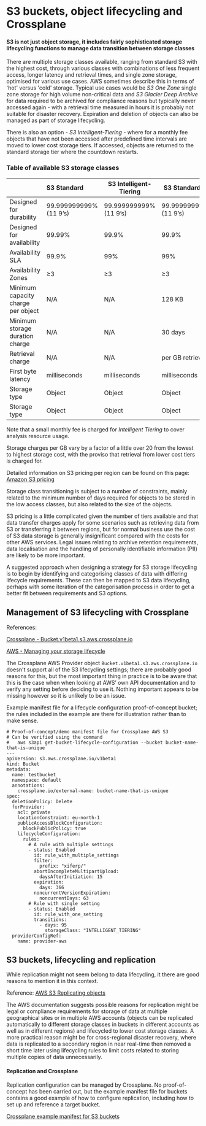 # S3 buckets, object lifecycling and Crossplane

#### S3 is not just object storage, it includes fairly sophisticated storage lifecycling functions to manage data transition between storage classes

There are multiple storage classes available, ranging from standard S3 with the highest cost, through various classes with combinations of less frequent access, longer latency and retrieval times, and single zone storage, optimised for various use cases. AWS sometimes describe this in terms of 'hot' versus 'cold' storage. Typical use cases would be *S3 One Zone* single zone storage for high volume non-critical data and *S3 Glacier Deep Archive* for data required to be archived for compliance reasons but typically never accessed again - with a retrieval time measured in hours it is probably not suitable for disaster recovery. Expiration and deletion of objects can also be managed as part of storage lifecycling.

There is also an option - *S3 Intelligent-Tiering* - where for a monthly fee objects that have not been accessed after predefined time intervals are moved to lower cost storage tiers. If accessed, objects are returned to the standard storage tier where the countdown restarts.

### Table of available S3 storage classes

|                                    | S3 Standard            | S3 Intelligent-Tiering | S3 Standard-IA         | S3 One Zone-IA         | S3 Glacier Instant Retrieval | S3 Glacier Flexible Retrieval | S3 Glacier Deep Archive |
|:---------------------------------- |:---------------------- | ---------------------- | ---------------------- | ---------------------- | ---------------------------- | ----------------------------- |:----------------------- |
| Designed for durability            | 99.999999999% (11 9’s) | 99.999999999% (11 9’s) | 99.999999999% (11 9’s) | 99.999999999% (11 9’s) | 99.999999999% (11 9’s)       | 99.999999999% (11 9’s)        | 99.999999999% (11 9’s)  |
| Designed for availability          | 99.99%                 | 99.9%                  | 99.9%                  | 99.5%                  | 99.9%                        | 99.99%                        | 99.99%                  |
| Availability SLA                   | 99.9%                  | 99%                    | 99%                    | 99%                    | 99%                          | 99.%                          | 99.9%                   |
| Availability Zones                 | ≥3                     | ≥3                     | ≥3                     | 1                      | ≥3                           | ≥3                            | ≥3                      |
| Minimum capacity charge per object | N/A                    | N/A                    | 128 KB                 | 128 KB                 | 128 KB                       | 40 KB                         | 40 KB                   |
| Minimum storage duration charge    | N/A                    | N/A                    | 30 days                | 30 days                | 90 days                      | 90 days                       | 180 days                |
| Retrieval charge                   | N/A                    | N/A                    | per GB retrieved       | per GB retrieved       | per GB retrieved             | per GB retrieved              | per GB retrieved        |
| First byte latency                 | milliseconds           | milliseconds           | milliseconds           | milliseconds           | milliseconds                 | minutes or hours              | hours                   |
| Storage type                       | Object                 | Object                 | Object                 | Object                 | Object                       | Object                        | Object                  |
| Storage type                       | Object                 | Object                 | Object                 | Object                 | Object                       | Object                        | Object                  |

Note that a small monthly fee is charged for *Intelligent Tiering* to cover analysis resource usage. 

Storage charges per GB vary by a factor of a little over 20 from the lowest to highest storage cost, with the proviso that retrieval from lower cost tiers is charged for.

Detailed information on S3 pricing per region can be found on this page: [Amazon S3 pricing](https://aws.amazon.com/s3/pricing/)

Storage class transitioning is subject to a number of constraints, mainly related to the minimum number of days required for objects to be stored in the low access classes, but also related to the size of the objects.

S3 pricing is a little complicated given the number of tiers available and that data transfer charges apply for some scenarios such as retrieving data from S3 or transferring it between regions, but for normal business use the cost of S3 data storage is generally insignificant compared with the costs for other AWS services. Legal issues relating to archive retention requirements, data localisation and the handling of personally identifiable information (PII) are likely to be more important.

A suggested approach when designing a strategy for S3 storage lifecycling is to begin by identifying and categorising classes of data with differing lifecycle requirements. These can then be mapped to S3 data lifecycling, perhaps with some iteration of the categorisation process in order to get a better fit between requirements and S3 options.

## Management of S3 lifecycling with Crossplane

References:

[Crossplane - Bucket.v1beta1.s3.aws.crossplane.io](https://doc.crds.dev/github.com/crossplane/provider-aws/s3.aws.crossplane.io/Bucket/v1beta1@v0.29.0)

[AWS - Managing your storage lifecycle](https://docs.aws.amazon.com/AmazonS3/latest/userguide/object-lifecycle-mgmt.html)

The Crossplane AWS Provider object `Bucket.v1beta1.s3.aws.crossplane.io` doesn't support all of the S3 lifecycling settings; there are probably good reasons for this, but the most important thing in practice is to be aware that this is the case when when looking at AWS’ own API documentation and to verify any setting before deciding to use it. Nothing important appears to be missing however so it is unlikely to be an issue.

Example manifest file for a lifecycle configuration proof-of-concept bucket; the rules included in the example are there for illustration rather than to make sense.

```
# Proof-of-concept/demo manifest file for Crossplane AWS S3
# Can be verified using the command
#   aws s3api get-bucket-lifecycle-configuration --bucket bucket-name-that-is-unique
---
apiVersion: s3.aws.crossplane.io/v1beta1
kind: Bucket
metadata:
  name: testbucket
  namespace: default
  annotations:
    crossplane.io/external-name: bucket-name-that-is-unique
spec:
  deletionPolicy: Delete
  forProvider:
    acl: private
    locationConstraint: eu-north-1
    publicAccessBlockConfiguration:
      blockPublicPolicy: true
    lifecycleConfiguration:
      rules:
        # A rule with multiple settings
        - status: Enabled
          id: rule_with_multiple_settings
          filter:
            prefix: "xiferp/"
          abortIncompleteMultipartUpload:
            daysAfterInitiation: 15
          expiration:
            days: 366
          noncurrentVersionExpiration:
            noncurrentDays: 63
        # Rule with single setting
        - status: Enabled
          id: rule_with_one_setting
          transitions:
            - days: 95
              storageClass: "INTELLIGENT_TIERING"
  providerConfigRef:
    name: provider-aws
```

## S3 buckets, lifecycling and replication

While replication might not seem belong to data lifecycling, it there are good reasons to mention it in this context.

Reference: [AWS S3 Replicating objects](https://docs.aws.amazon.com/AmazonS3/latest/userguide/replication.html)

The AWS documentation suggests possible reasons for replication might be legal or compliance requirements for storage of data at multiple geographical sites or in multiple AWS accounts (objects can be replicated automatically to different storage classes in buckets in different accounts as well as in different regions) and lifecycled to lower cost storage classes. A more practical reason might be for cross-regional disaster recovery, where data is replicated to a secondary region in near real-time then removed a short time later using lifecycling rules to limit costs related to storing multiple copies of data unnecessarily. 

#### Replication and Crossplane

Replication configuration can be managed by Crossplane. No proof-of-concept has been carried out, but the example manifest file for buckets contains a good example of how to configure replication, including how to set up and reference a target bucket. 

[Crossplane example manifest for S3 buckets](https://github.com/crossplane-contrib/provider-aws/blob/master/examples/s3/bucket.yaml)
